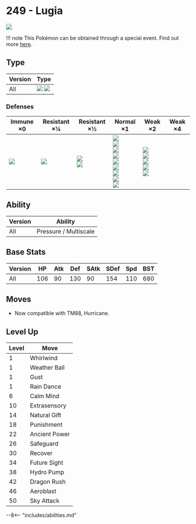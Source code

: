 # 249 - Lugia
![][249]

!!! note
    This Pokémon can be obtained through a special event. Find out more [here](../../special_events/#lugia).

## Type

Version | Type
---     | ---
All     | ![][psychic]  ![][flying]

### Defenses

Immune ×0       | Resistant ×¼      | Resistant ×½                   | Normal ×1                                                                                                                       | Weak ×2                                                               | Weak ×4
---             | ---               | ---                            | ---                                                                                                                             | ---                                                                   | ---
![][ground]<br> | ![][fighting]<br> | ![][grass]<br>![][psychic]<br> | ![][normal]<br>![][flying]<br>![][poison]<br>![][bug]<br>![][steel]<br>![][fire]<br>![][water]<br>![][dragon]<br>![][fairy]<br> | ![][rock]<br>![][ghost]<br>![][electric]<br>![][ice]<br>![][dark]<br> | &nbsp;

## Ability

Version | Ability
---     | ---
All     | Pressure / Multiscale

## Base Stats

Version | HP  | Atk | Def | SAtk | SDef | Spd | BST
---     | --- | --- | --- | ---  | ---  | --- | ---
All     | 106 | 90  | 130 | 90   | 154  | 110 | 680

## Moves

 - Now compatible with TM88, Hurricane.

## Level Up

Level | Move
---   | ---
1     | Whirlwind
1     | Weather Ball
1     | Gust
1     | Rain Dance
6     | Calm Mind
10    | Extrasensory
14    | Natural Gift
18    | Punishment
22    | Ancient Power
26    | Safeguard
30    | Recover
34    | Future Sight
38    | Hydro Pump
42    | Dragon Rush
46    | Aeroblast
50    | Sky Attack


--8<-- "includes/abilities.md"

[249]: ../img/pokemon/249.png
[normal]: ../img/types/normal.png
[fire]: ../img/types/fire.png
[fighting]: ../img/types/fighting.png
[water]: ../img/types/water.png
[flying]: ../img/types/flying.png
[grass]: ../img/types/grass.png
[poison]: ../img/types/poison.png
[electric]: ../img/types/electric.png
[ground]: ../img/types/ground.png
[psychic]: ../img/types/psychic.png
[rock]: ../img/types/rock.png
[ice]: ../img/types/ice.png
[bug]: ../img/types/bug.png
[dragon]: ../img/types/dragon.png
[ghost]: ../img/types/ghost.png
[dark]: ../img/types/dark.png
[steel]: ../img/types/steel.png
[fairy]: ../img/types/fairy.png
